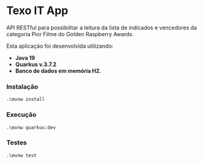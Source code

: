 # Texo IT App

API RESTful para possibilitar a leitura da lista de indicados e vencedores
da categoria Pior Filme do Golden Raspberry Awards.


Esta aplicação foi desenvolvida utilizando:  

- **Java 19**
- **Quarkus v.3.7.2**
- **Banco de dados em memória H2.**


### Instalação
```
.\mvnw install
```
### Execução

```
.\mvnw quarkus:dev
```

### Testes
```
.\mvnw test
```